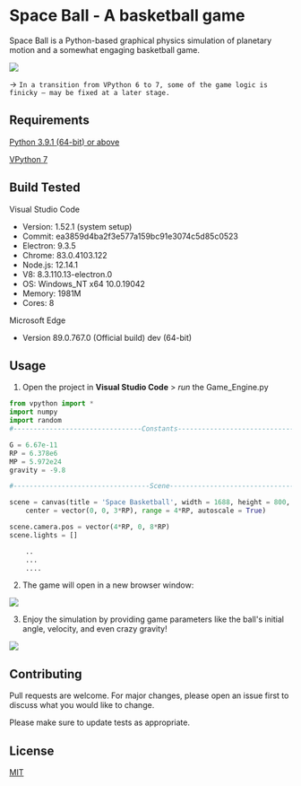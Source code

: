 # Space Ball - A basketball game

Space Ball is a Python-based graphical physics simulation of planetary motion and a somewhat engaging basketball game.

![](https://github.com/sabneet95/Space-Basketball/blob/master/Space_Ball.png)

→ `In a transition from VPython 6 to 7, some of the game logic is finicky – may be fixed at a later stage.`

## Requirements

[Python 3.9.1 (64-bit) or above](https://www.python.org/downloads/)

[VPython 7](https://vpython.org/presentation2018/install.html)

## Build Tested

Visual Studio Code
* Version: 1.52.1 (system setup)
* Commit: ea3859d4ba2f3e577a159bc91e3074c5d85c0523
* Electron: 9.3.5
* Chrome: 83.0.4103.122
* Node.js: 12.14.1
* V8: 8.3.110.13-electron.0
* OS: Windows_NT x64 10.0.19042
* Memory: 1981M
* Cores: 8

Microsoft Edge
* Version 89.0.767.0 (Official build) dev (64-bit)

## Usage

1)	Open the project in **Visual Studio Code** > _run_ the Game_Engine.py

```python
from vpython import *
import numpy
import random
#--------------------------------Constants-------------------------------------

G = 6.67e-11
RP = 6.378e6
MP = 5.972e24
gravity = -9.8

#----------------------------------Scene---------------------------------------

scene = canvas(title = 'Space Basketball', width = 1688, height = 800,
    center = vector(0, 0, 3*RP), range = 4*RP, autoscale = True)

scene.camera.pos = vector(4*RP, 0, 8*RP)
scene.lights = []

    ..
    ...
    ....

```

2)	The game will open in a new browser window:

![](https://github.com/sabneet95/Space-Basketball/blob/master/Space_Ball_Intro.png)

3)	Enjoy the simulation by providing game parameters like the ball's initial angle, velocity, and even crazy gravity!

![](https://github.com/sabneet95/Space-Basketball/blob/master/Space_Ball2.png)

## Contributing

Pull requests are welcome. For major changes, please open an issue first to discuss what you would like to change.

Please make sure to update tests as appropriate.


## License
[MIT](https://choosealicense.com/licenses/mit/)
